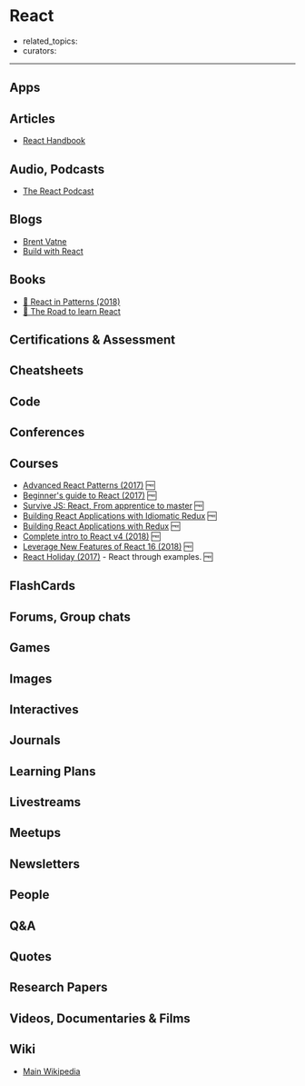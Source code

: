 # React

- related_topics:
- curators:

------

## Apps

## Articles

- [React Handbook](https://medium.freecodecamp.org/the-react-handbook-b71c27b0a795)

## Audio, Podcasts

- [The React Podcast](https://changelog.com/reactpodcast)

## Blogs

- [Brent Vatne](http://brentvatne.ca/)
- [Build with React](http://buildwithreact.com/)


## Books

- [📖 React in Patterns (2018)](https://krasimir.gitbooks.io/react-in-patterns/content/)
- [📖 The Road to learn React](https://roadtoreact.com/)


## Certifications & Assessment

## Cheatsheets

## Code

## Conferences

## Courses

- [Advanced React Patterns (2017)](https://github.com/kentcdodds/advanced-react-patterns) 🆓
- [Beginner's guide to React (2017)](https://egghead.io/courses/the-beginner-s-guide-to-react) 🆓
- [Survive JS: React, From apprentice to master](https://survivejs.com/react/introduction/) 🆓
- [Building React Applications with Idiomatic Redux](https://egghead.io/courses/building-react-applications-with-idiomatic-redux) 🆓
- [Building React Applications with Redux](https://egghead.io/courses/building-react-applications-with-idiomatic-redux) 🆓
- [Complete intro to React v4 (2018)](https://btholt.github.io/complete-intro-to-react-v4/) 🆓
- [Leverage New Features of React 16 (2018)](https://egghead.io/courses/leverage-new-features-of-react-16) 🆓
- [React Holiday (2017)](https://react.holiday/) - React through examples. 🆓

## FlashCards

## Forums, Group chats

## Games

## Images

## Interactives

## Journals

## Learning Plans

## Livestreams

## Meetups

## Newsletters

## People

## Q&A

## Quotes

## Research Papers

## Videos, Documentaries & Films

## Wiki

- [Main Wikipedia](https://en.wikipedia.org/wiki/React_(JavaScript_library))
